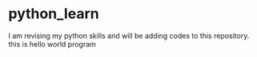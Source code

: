 # python_learn
I am revising my python skills and will be adding codes to this repository.
this is hello world program
